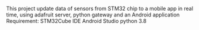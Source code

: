 This project update data of sensors from STM32 chip to a mobile app in real time, using adafruit server, python gateway and an Android application
Requirement:
STM32Cube IDE
Android Studio
python 3.8

